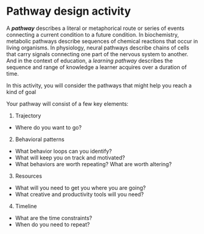 # Pathway design activity

A **_pathway_** describes a literal or metaphorical route or series of events connecting a current condition to a future condition. In biochemistry, metabolic pathways describe sequences of chemical reactions that occur in living organisms. In physiology, neural pathways describe chains of cells that carry signals connecting one part of the nervous system to another. And in the context of education, a _learning pathway_ describes the sequence and range of knowledge a learner acquires over a duration of time.

In this activity, you will consider the pathways that might help you reach a kind of goal

Your pathway will consist of a few key elements:

1. Trajectory
  - Where do you want to go? 
2. Behavioral patterns
  - What behavior loops can you identify?
  - What will keep you on track and motivated?
  - What behaviors are worth repeating? What are worth altering?
3. Resources
  - What will you need to get you where you are going?
  - What creative and productivity tools will you need?
4. Timeline
  - What are the time constraints?
  - When do you need to repeat?

